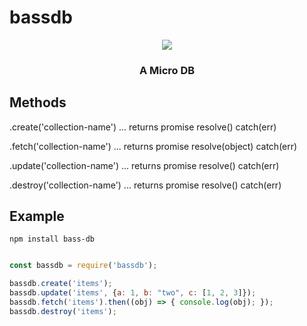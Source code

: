 # bassdb
<p align="middle"><img src="https://farm8.staticflickr.com/7158/6506504319_26600f4d09_b.jpg">
<h3 align="middle">A Micro DB</h3>

## Methods

.create('collection-name') ... returns promise resolve() catch(err)

.fetch('collection-name') ... returns promise resolve(object) catch(err)

.update('collection-name') ... returns promise resolve() catch(err)

.destroy('collection-name') ... returns promise resolve() catch(err)

## Example

```
npm install bass-db
```


```js

const bassdb = require('bassdb');

bassdb.create('items');
bassdb.update('items', {a: 1, b: "two", c: [1, 2, 3]});
bassdb.fetch('items').then((obj) => { console.log(obj); });
bassdb.destroy('items');

```
